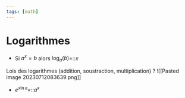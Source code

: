 ```yaml
---
tags: [math] 
---
```


# Logarithmes
- Si $a^{x}=b$ alors $\log_{a}(b)=$::$x$
<!--SR:!2024-01-14,98,290-->

Lois des logarithmes (addition, soustraction, multiplication)
?
![[Pasted image 20230712083639.png]]
<!--SR:!2024-02-11,129,310-->

- $e^{x\ln a}$=::$a^{x}$